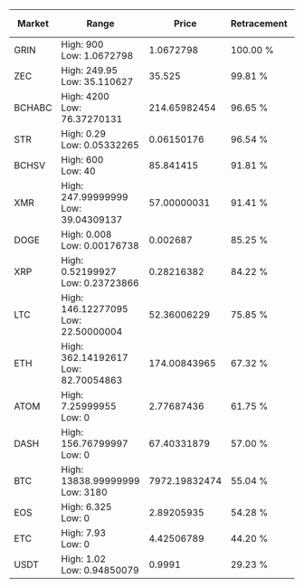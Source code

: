 | Market | Range | Price| Retracement | Doubles to 50% |
| --- | --- | --- | --- | --- |
| GRIN | High: 900<br />Low: 1.0672798 | 1.0672798 | 100.00 % | 422.13 |
| ZEC | High: 249.95<br />Low: 35.110627 | 35.525 | 99.81 % | 4.01 |
| BCHABC | High: 4200<br />Low: 76.37270131 | 214.65982454 | 96.65 % | 9.96 |
| STR | High: 0.29<br />Low: 0.05332265 | 0.06150176 | 96.54 % | 2.79 |
| BCHSV | High: 600<br />Low: 40 | 85.841415 | 91.81 % | 3.73 |
| XMR | High: 247.99999999<br />Low: 39.04309137 | 57.00000031 | 91.41 % | 2.52 |
| DOGE | High: 0.008<br />Low: 0.00176738 | 0.002687 | 85.25 % | 1.82 |
| XRP | High: 0.52199927<br />Low: 0.23723866 | 0.28216382 | 84.22 % | 1.35 |
| LTC | High: 146.12277095<br />Low: 22.50000004 | 52.36006229 | 75.85 % | 1.61 |
| ETH | High: 362.14192617<br />Low: 82.70054863 | 174.00843965 | 67.32 % | 1.28 |
| ATOM | High: 7.25999955<br />Low: 0 | 2.77687436 | 61.75 % | 1.31 |
| DASH | High: 156.76799997<br />Low: 0 | 67.40331879 | 57.00 % | 1.16 |
| BTC | High: 13838.99999999<br />Low: 3180 | 7972.19832474 | 55.04 % | 1.07 |
| EOS | High: 6.325<br />Low: 0 | 2.89205935 | 54.28 % | 1.09 |
| ETC | High: 7.93<br />Low: 0 | 4.42506789 | 44.20 % | 0.00 |
| USDT | High: 1.02<br />Low: 0.94850079 | 0.9991 | 29.23 % | 0.00 |
